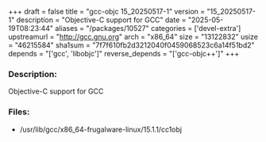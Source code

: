 +++
draft = false
title = "gcc-objc 15_20250517-1"
version = "15_20250517-1"
description = "Objective-C support for GCC"
date = "2025-05-19T08:23:44"
aliases = "/packages/10527"
categories = ['devel-extra']
upstreamurl = "http://gcc.gnu.org"
arch = "x86_64"
size = "13122832"
usize = "46215584"
sha1sum = "7f7f610fb2d3212040f0459068523c6a14f51bd2"
depends = "['gcc', 'libobjc']"
reverse_depends = "['gcc-objc++']"
+++
### Description: 
Objective-C support for GCC

### Files: 
* /usr/lib/gcc/x86_64-frugalware-linux/15.1.1/cc1obj
